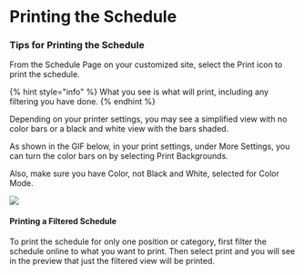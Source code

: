 # Printing the Schedule

### Tips for Printing the Schedule

From the Schedule Page on your customized site, select the Print icon to print the schedule.

{% hint style="info" %}
What you see is what will print, including any filtering you have done.
{% endhint %}

Depending on your printer settings, you may see a simplified view with no color bars or a black and white view with the bars shaded.

As shown in the GIF below, in your print settings, under More Settings, you can turn the color bars on by selecting Print Backgrounds.

Also, make sure you have Color, not Black and White, selected for Color Mode. 

![](../.gitbook/assets/usherprintingtipsshortgif.gif)

#### Printing a Filtered Schedule

To print the schedule for only one position or category, first filter the schedule online to what you want to print. Then select print and you will see in the preview that just the filtered view will be printed.





